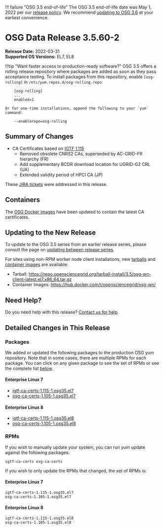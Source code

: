 !!! failure "OSG 3.5 end-of-life"
    The OSG 3.5 end-of-life date was May 1, 2022 per our
    [release policy](https://opensciencegrid.org/technology/policy/release-series/).
    We recommend
    [updating to OSG 3.6](../updating-to-osg-36.md)
    at your earliest convenience.

OSG Data Release 3.5.60-2
=========================

**Release Date:** 2022-03-31    
**Supported OS Versions:** EL7, EL8

!!!tip "Want faster access to production-ready software?"
    OSG 3.5 offers a rolling release repository where packages are added as soon as they pass acceptance testing.
    To install packages from this repository, enable `[osg-rolling]` in `/etc/yum.repos.d/osg-rolling.repo`:

        [osg-rolling]
        ...
        enabled=1

    Or for one-time installations, append the following to your `yum` command:

        --enablerepo=osg-rolling

Summary of Changes
------------------

-   CA Certificates based on [IGTF 1.115](http://dist.eugridpma.info/distribution/igtf/current/CHANGES)
    -    Removed obsolete CNRS2 CAs, superseded by AC-GRID-FR hierarchy (FR)
    -    Add supplementary BCDR download location for UGRID-G2 CRL (UA)
    -    Extended validity period of HPCI CA (JP)

These [JIRA tickets](https://opensciencegrid.atlassian.net/issues/?jql=project%20%3D%20SOFTWARE%20AND%20fixVersion%20%3D%203.5.60-2%20ORDER%20BY%20priority%20DESC%2C%20key%20DESC) were addressed in this release.

Containers
----------

The [OSG Docker images](https://hub.docker.com/u/opensciencegrid/) have been updated to contain the latest CA certificates.

Updating to the New Release
---------------------------

To update to the OSG 3.5 series from an earlier release series, please consult the page on
[updating between release series](../updating-to-osg-35.md).

For sites using non-RPM worker node client installations, new [tarballs](../../worker-node/install-wn-tarball.md) and
[container images](../../worker-node/using-wn-containers.md) are available:

- Tarball: <https://repo.opensciencegrid.org/tarball-install/3.5/osg-wn-client-latest.el7.x86_64.tar.gz>
- Container Images: <https://hub.docker.com/r/opensciencegrid/osg-wn/>

Need Help?
----------

Do you need help with this release? [Contact us for help](../../common/help.md).

Detailed Changes in This Release
--------------------------------

### Packages

We added or updated the following packages to the production OSG yum repository.
Note that in some cases, there are multiple RPMs for each package.
You can click on any given package to see the set of RPMs or see the complete list [below](#rpms).

#### Enterprise Linux 7

-   [igtf-ca-certs-1.115-1.osg35.el7](https://koji.chtc.wisc.edu/koji/search?match=glob&type=build&terms=igtf-ca-certs-1.115-1.osg35.el7)
-   [osg-ca-certs-1.105-1.osg35.el7](https://koji.chtc.wisc.edu/koji/search?match=glob&type=build&terms=osg-ca-certs-1.105-1.osg35.el7)

#### Enterprise Linux 8

-   [igtf-ca-certs-1.115-1.osg35.el8](https://koji.chtc.wisc.edu/koji/search?match=glob&type=build&terms=igtf-ca-certs-1.115-1.osg35.el8)
-   [osg-ca-certs-1.105-1.osg35.el8](https://koji.chtc.wisc.edu/koji/search?match=glob&type=build&terms=osg-ca-certs-1.105-1.osg35.el8)

### RPMs

If you wish to manually update your system, you can run yum update against the following packages:

    igtf-ca-certs osg-ca-certs 

If you wish to only update the RPMs that changed, the set of RPMs is:

#### Enterprise Linux 7

``` file
igtf-ca-certs-1.115-1.osg35.el7
osg-ca-certs-1.105-1.osg35.el7
```

#### Enterprise Linux 8

``` file
igtf-ca-certs-1.115-1.osg35.el8
osg-ca-certs-1.105-1.osg35.el8
```
